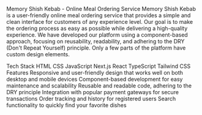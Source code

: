 Memory Shish Kebab - Online Meal Ordering Service
Memory Shish Kebab is a user-friendly online meal ordering service that provides a simple and clean interface for customers of any experience level. Our goal is to make the ordering process as easy as possible while delivering a high-quality experience. We have developed our platform using a component-based approach, focusing on reusability, readability, and adhering to the DRY (Don't Repeat Yourself) principle. Only a few parts of the platform have custom design elements.

Tech Stack
HTML
CSS
JavaScript
Next.js
React
TypeScript
Tailwind CSS
Features
Responsive and user-friendly design that works well on both desktop and mobile devices
Component-based development for easy maintenance and scalability
Reusable and readable code, adhering to the DRY principle
Integration with popular payment gateways for secure transactions
Order tracking and history for registered users
Search functionality to quickly find your favorite dishes
